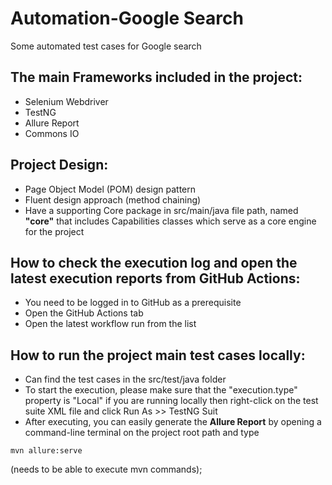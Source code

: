 # Automation-Google Search
Some automated test cases for Google search
## The main Frameworks included in the project:
* Selenium Webdriver
* TestNG
* Allure Report
* Commons IO
## Project Design:
* Page Object Model (POM) design pattern
* Fluent design approach (method chaining)
* Have a supporting Core package in src/main/java file path, named **"core"** that includes Capabilities classes which serve as a core engine for the project
## How to check the execution log and open the latest execution reports from GitHub Actions:
* You need to be logged in to GitHub as a prerequisite
* Open the GitHub Actions tab
* Open the latest workflow run from the list
## How to run the project main test cases locally:
* Can find the test cases in the src/test/java folder
* To start the execution, please make sure that the "execution.type" property is "Local" if you are running locally then right-click on the test suite XML file and click Run As >> TestNG Suit
* After executing, you can easily generate the **Allure Report** by opening a command-line terminal on the project 
root path and type 
```
mvn allure:serve
```
(needs to be able to execute mvn commands);
